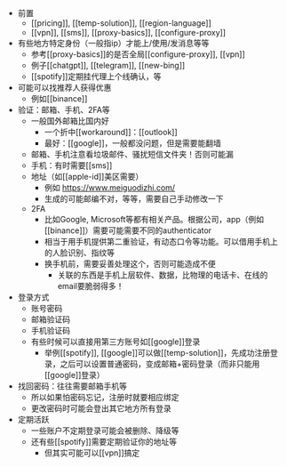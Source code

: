 - 前置
  - [[pricing]], [[temp-solution]], [[region-language]]
  - [[vpn]], [[sms]], [[proxy-basics]], [[configure-proxy]]
- 有些地方特定身份（一般指ip）才能上/使用/发消息等等
  - 参考[[proxy-basics]]的是否全局[[configure-proxy]], [[vpn]]
  - 例子[[chatgpt]], [[telegram]], [[new-bing]]
  - [[spotify]]定期挂代理上个线确认，等
- 可能可以找推荐人获得优惠
  - 例如[[binance]]
- 验证：邮箱、手机、2FA等
  - 一般国外邮箱比国内好
    - 一个折中[[workaround]]：[[outlook]]
    - 最好：[[google]]，一般都没问题，但是需要能翻墙
  - 邮箱、手机注意看垃圾邮件、骚扰短信文件夹！否则可能漏
  - 手机：有时需要[[sms]]
  - 地址（如[[apple-id]]美区需要）
    - 例如 https://www.meiguodizhi.com/
    - 生成的可能邮编不对，等等，需要自己手动修改一下
  - 2FA
    - 比如Google, Microsoft等都有相关产品。根据公司，app（例如[[binance]]）需要可能需要不同的authenticator
    - 相当于用手机提供第二重验证，有动态口令等功能。可以借用手机上的人脸识别、指纹等
    - 换手机前，需要妥善处理这个，否则可能造成不便
      - 关联的东西是手机上层软件、数据，比物理的电话卡、在线的email要脆弱得多！
- 登录方式
  - 账号密码
  - 邮箱验证码
  - 手机验证码
  - 有些时候可以直接用第三方账号如[[google]]登录
    - 举例[[spotify]], [[google]]可以做[[temp-solution]]，先成功注册登录，之后可以设置普通密码，变成邮箱+密码登录（而非只能用[[google]]登录）
- 找回密码：往往需要邮箱手机等
  - 所以如果怕密码忘记，注册时就要相应绑定
  - 更改密码时可能会登出其它地方所有登录
- 定期活跃
  - 一些账户不定期登录可能会被删除、降级等
  - 还有些[[spotify]]需要定期验证你的地址等
    - 但其实可能可以[[vpn]]搞定